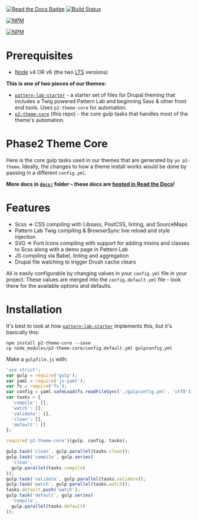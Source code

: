 [![Read the Docs Badge](https://readthedocs.org/projects/p2-theme-core/badge/?version=latest)](http://p2-theme-core.readthedocs.org/en/latest/?badge=latest) [![Build Status](https://travis-ci.org/phase2/p2-theme-core.svg?branch=master)](https://travis-ci.org/phase2/p2-theme-core)

[![NPM](https://nodei.co/npm/p2-theme-core.png?downloads=true&downloadRank=true&stars=true)](https://nodei.co/npm/p2-theme-core)

[![NPM](https://nodei.co/npm-dl/p2-theme-core.png?months=6)](https://nodei.co/npm/p2-theme-core)

# Prerequisites

- [Node](https://nodejs.org) v4 OR v6 (the two [LTS](https://github.com/nodejs/LTS) versions)

**This is one of two pieces of our themes:**

- [`pattern-lab-starter`](https://github.com/phase2/pattern-lab-starter) - a starter set of files for Drupal theming that includes a Twig powered Pattern Lab and beginning Sass & other front end tools. Uses `p2-theme-core` for automation. 
- [`p2-theme-core`](https://github.com/phase2/p2-theme-core) (this repo) - the core gulp tasks that handles most of the theme's automation.

# Phase2 Theme Core

Here is the core gulp tasks used in our themes that are generated by `yo p2-theme`. Ideally, the changes to how a theme install works would be done by passing in a different `config.yml`. 

**More docs in [`docs/`](https://github.com/phase2/p2-theme-core/tree/master/docs) folder – these docs are [hosted in Read the Docs](http://p2-theme-core.readthedocs.org)!**

# Features

- Scss => CSS compiling with Libsass, PostCSS, linting, and SourceMaps
- Pattern Lab Twig compiling & BrowserSync live reload and style injection
- SVG => Font Icons compiling with support for adding mixins and classes to Scss along with a demo page in Pattern Lab
- JS compiling via Babel, linting and aggregation
- Drupal file watching to trigger Drush cache clears

All is easily configurable by changing values in your `config.yml` file in your project. These values are merged into the `config.default.yml` file - look there for the available options and defaults.

# Installation

It's best to look at how [`pattern-lab-starter`](https://github.com/phase2/pattern-lab-starter) implements this, but it's basically this:

    npm install p2-theme-core --save
    cp node_modules/p2-theme-core/config.default.yml gulpconfig.yml

Make a `gulpfile.js` with:

```js
'use strict';
var gulp = require('gulp');
var yaml = require('js-yaml');
var fs = require('fs');
var config = yaml.safeLoad(fs.readFileSync('./gulpconfig.yml', 'utf8'));
var tasks = {
  'compile': [],
  'watch': [],
  'validate': [],
  'clean': [],
  'default': []
};

require('p2-theme-core')(gulp, config, tasks);

gulp.task('clean', gulp.parallel(tasks.clean));
gulp.task('compile', gulp.series(
  'clean',
  gulp.parallel(tasks.compile)
));
gulp.task('validate', gulp.parallel(tasks.validate));
gulp.task('watch', gulp.parallel(tasks.watch));
tasks.default.push('watch');
gulp.task('default', gulp.series(
  'compile',
  gulp.parallel(tasks.default)
));
```
